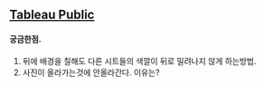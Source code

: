 ## [Tableau Public](https://public.tableau.com/profile/.42697504#!/)

#### 궁금한점.

1. 뒤에 배경을 칠해도 다른 시트들의 색깔이 뒤로 밀려나지 않게 하는방법.
2. 사진이 올라가는것에 안올라간다. 이유는?